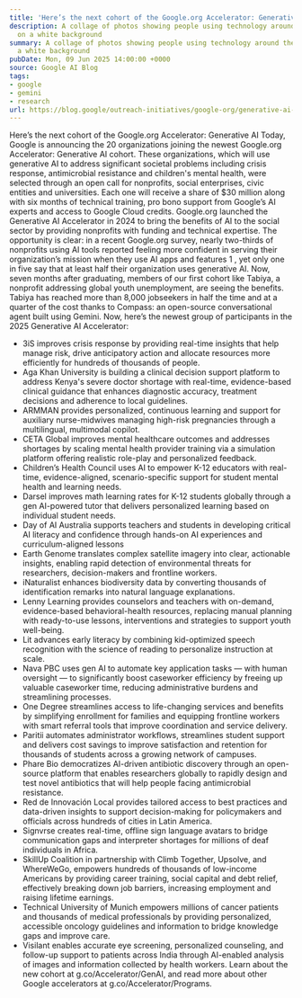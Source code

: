 ```yaml
---
title: 'Here’s the next cohort of the Google.org Accelerator: Generative AI'
description: A collage of photos showing people using technology around the world,
  on a white background
summary: A collage of photos showing people using technology around the world, on
  a white background
pubDate: Mon, 09 Jun 2025 14:00:00 +0000
source: Google AI Blog
tags:
- google
- gemini
- research
url: https://blog.google/outreach-initiatives/google-org/generative-ai-accelerator-cohort-2025/
---
```


Here’s the next cohort of the Google.org Accelerator: Generative AI
Today, Google is announcing the 20 organizations joining the newest Google.org Accelerator: Generative AI cohort. These organizations, which will use generative AI to address significant societal problems including crisis response, antimicrobial resistance and children's mental health, were selected through an open call for nonprofits, social enterprises, civic entities and universities. Each one will receive a share of $30 million along with six months of technical training, pro bono support from Google’s AI experts and access to Google Cloud credits.
Google.org launched the Generative AI Accelerator in 2024 to bring the benefits of AI to the social sector by providing nonprofits with funding and technical expertise. The opportunity is clear: in a recent Google.org survey, nearly two-thirds of nonprofits using AI tools reported feeling more confident in serving their organization’s mission when they use AI apps and features 1 , yet only one in five say that at least half their organization uses generative AI. Now, seven months after graduating, members of our first cohort like Tabiya, a nonprofit addressing global youth unemployment, are seeing the benefits. Tabiya has reached more than 8,000 jobseekers in half the time and at a quarter of the cost thanks to Compass: an open-source conversational agent built using Gemini.
Now, here’s the newest group of participants in the 2025 Generative AI Accelerator:
- 3iS improves crisis response by providing real-time insights that help manage risk, drive anticipatory action and allocate resources more efficiently for hundreds of thousands of people.
- Aga Khan University is building a clinical decision support platform to address Kenya's severe doctor shortage with real-time, evidence-based clinical guidance that enhances diagnostic accuracy, treatment decisions and adherence to local guidelines.
- ARMMAN provides personalized, continuous learning and support for auxiliary nurse-midwives managing high-risk pregnancies through a multilingual, multimodal copilot.
- CETA Global improves mental healthcare outcomes and addresses shortages by scaling mental health provider training via a simulation platform offering realistic role-play and personalized feedback.
- Children’s Health Council uses AI to empower K-12 educators with real-time, evidence-aligned, scenario-specific support for student mental health and learning needs.
- Darsel improves math learning rates for K-12 students globally through a gen AI-powered tutor that delivers personalized learning based on individual student needs.
- Day of AI Australia supports teachers and students in developing critical AI literacy and confidence through hands-on AI experiences and curriculum-aligned lessons
- Earth Genome translates complex satellite imagery into clear, actionable insights, enabling rapid detection of environmental threats for researchers, decision-makers and frontline workers.
- iNaturalist enhances biodiversity data by converting thousands of identification remarks into natural language explanations.
- Lenny Learning provides counselors and teachers with on-demand, evidence-based behavioral-health resources, replacing manual planning with ready-to-use lessons, interventions and strategies to support youth well-being.
- Lit advances early literacy by combining kid-optimized speech recognition with the science of reading to personalize instruction at scale.
- Nava PBC uses gen AI to automate key application tasks — with human oversight — to significantly boost caseworker efficiency by freeing up valuable caseworker time, reducing administrative burdens and streamlining processes.
- One Degree streamlines access to life-changing services and benefits by simplifying enrollment for families and equipping frontline workers with smart referral tools that improve coordination and service delivery.
- Paritii automates administrator workflows, streamlines student support and delivers cost savings to improve satisfaction and retention for thousands of students across a growing network of campuses.
- Phare Bio democratizes AI-driven antibiotic discovery through an open-source platform that enables researchers globally to rapidly design and test novel antibiotics that will help people facing antimicrobial resistance.
- Red de Innovación Local provides tailored access to best practices and data-driven insights to support decision-making for policymakers and officials across hundreds of cities in Latin America.
- Signvrse creates real-time, offline sign language avatars to bridge communication gaps and interpreter shortages for millions of deaf individuals in Africa.
- SkillUp Coalition in partnership with Climb Together, Upsolve, and WhereWeGo, empowers hundreds of thousands of low-income Americans by providing career training, social capital and debt relief, effectively breaking down job barriers, increasing employment and raising lifetime earnings.
- Technical University of Munich empowers millions of cancer patients and thousands of medical professionals by providing personalized, accessible oncology guidelines and information to bridge knowledge gaps and improve care.
- Visilant enables accurate eye screening, personalized counseling, and follow-up support to patients across India through AI-enabled analysis of images and information collected by health workers.
Learn about the new cohort at g.co/Accelerator/GenAI, and read more about other Google accelerators at g.co/Accelerator/Programs.